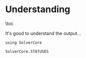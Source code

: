 <!--This file was generated, do not modify it.-->
# Understanding

\toc

It's good to understand the output...

```julia:ex1
using SolverCore

SolverCore.STATUSES
```

